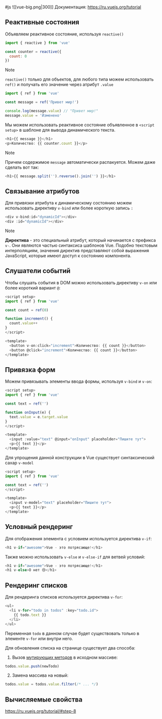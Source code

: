 #js
![[vue-big.png|300]]
Документация: https://ru.vuejs.org/tutorial 
## Реактивные состояния

Объявляем реактивное состояние, используя `reactive()` 
```js
import { reactive } from 'vue'

const counter = reactive({
  count: 0
})
```
>[!Note]
>`reactive()` только для объектов, для любого типа можем использовать `ref()` и получать его значение через атрибут `.value`
>```js
>import { ref } from 'vue'
>
>const message = ref('Привет мир!')
>
>console.log(message.value) // "Привет мир!"
>message.value = 'Изменено'
>```

Мы можем использовать реактивное состояние объявленное в `<script setup>` в шаблоне для вывода динамического текста.
```js
<h1>{{ message }}</h1>
<p>Количество: {{ counter.count }}</p>
```
>[!Note]
>Причем содержимое `message` автоматически распакуется. Можем даже сделать вот так:
>```js
><h1>{{ message.split('').reverse().join('') }}</h1>
>```
## Связывание атрибутов
Для привязки атрибута к динамическому состоянию можем использовать директиву `v-bind` или более короткую запись `:` 
```js
<div v-bind:id="dynamicId"></div>
<div :id="dynamicId"></div>
```
>[!Note]
>**Директива** - это специальный атрибут, который начинается с префикса `v-`. Они являются частью синтаксиса шаблонов Vue. Подобно текстовым интерполяциям, значения директив представляют собой выражения JavaScript, которые имеют доступ к состоянию компонента.

## Слушатели событий
Чтобы слушать события в DOM можно использовать директиву `v-on` или более короткий вариант `@`:
```js
<script setup>
import { ref } from 'vue'

const count = ref(0)

function increment() {
  count.value++
}
</script>

<template>
  <button v-on:click="increment">Количество: {{ count }}</button>
  <button @click="increment">Количество: {{ count }}</button>
</template>
```
## Привязка форм
Можем привязывать элементы ввода формы, используя `v-bind` и `v-on`:
```js
<script setup>
import { ref } from 'vue'

const text = ref('')

function onInput(e) {
  text.value = e.target.value
}
</script>

<template>
  <input :value="text" @input="onInput" placeholder="Пишите тут">
  <p>{{ text }}</p>
</template>
```
Для упрощения данной конструкции в Vue существует синтаксический сахар `v-model`
```js
<script setup>
import { ref } from 'vue'

const text = ref('')
</script>

<template>
  <input v-model="text" placeholder="Пишите тут">
  <p>{{ text }}</p>
</template>
```
## Условный рендеринг
Для отображения элемента с условием используется директива `v-if`:
```js
<h1 v-if="awesome">Vue - это потрясающе!</h1>
```
Также можно использовать `v-else` и `v-else-if` для ветвей условий:
```js
<h1 v-if="awesome">Vue - это потрясающе!</h1>
<h1 v-else>О нет 😢</h1>
```

## Рендеринг списков
Для рендеринга списков используется директива `v-for`:
```js
<ul>
  <li v-for="todo in todos" :key="todo.id">
    {{ todo.text }}
  </li>
</ul>
```
Переменная `todo` в данном случае будет существовать только в элементе `v-for` или внутри него.

Для обновления списка на странице существует два способа:
1. Вызов [мутирующих методов](https://stackoverflow.com/questions/9009879/which-javascript-array-functions-are-mutating) в исходном массиве: 
```js
todos.value.push(newTodo)
```
2. Замена массива на новый:
```js
todos.value = todos.value.filter(/* ... */)
```

## Вычисляемые свойства
https://ru.vuejs.org/tutorial/#step-8